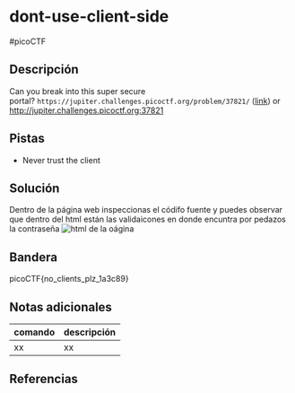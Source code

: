 # dont-use-client-side
#picoCTF 
## Descripción
Can you break into this super secure portal? `https://jupiter.challenges.picoctf.org/problem/37821/` ([link](https://jupiter.challenges.picoctf.org/problem/37821/)) or http://jupiter.challenges.picoctf.org:37821

## Pistas 
+ Never trust the client

## Solución
Dentro de la página web inspeccionas el códifo fuente y puedes observar que dentro del html están las validaicones en donde encuntra por pedazos la contraseña
![html de la oágina](/PicoCTF(clases)/Capturas/dont-use-client-side.png)
## Bandera
picoCTF{no_clients_plz_1a3c89}

## Notas adicionales
| comando | descripción |
|------------|---------------|
| xx | xx |

## Referencias
